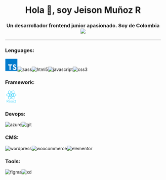   <h1 align="center">Hola 👋, soy Jeison Muñoz R</h1>
    <h3 align="center">
      Un desarrollador frontend junior apasionado. Soy de Colombia <img width="20px" src="https://upload.wikimedia.org/wikipedia/commons/a/ab/Flag-map_of_Colombia.svg" atl="colombia flag">
    </h3>
    <hr>
    <h3 align="left">Lenguages:</h3>
    <img
      src="https://raw.githubusercontent.com/devicons/devicon/master/icons/typescript/typescript-original.svg"
      alt="typescript"
      width="40"
      height="40"
    /><img
      src="https://www.vectorlogo.zone/logos/sass-lang/sass-lang-icon.svg"
      alt="sass"
      width="40"
      height="40"
    /><img
      src="https://cdn.worldvectorlogo.com/logos/html-1.svg"
      alt="html5"
      width="40"
      height="40 "
    /><img
      src="https://cdn.worldvectorlogo.com/logos/javascript-1.svg"
      alt="javascript"
      width="40"
      height="40"
    /><img
      src="https://cdn.worldvectorlogo.com/logos/css-3.svg"
      alt="css3"
      width="40"
      height="40"
    />
    <h3 align="left">Framework:</h3>
    <img
      src="https://raw.githubusercontent.com/devicons/devicon/master/icons/react/react-original-wordmark.svg"
      alt="react"
      width="40"
      height="40"
    />
    <h3 align="left">Devops:</h3>
    <img
      src="https://www.vectorlogo.zone/logos/microsoft_azure/microsoft_azure-icon.svg"
      alt="azure"
      width="40"
      height="40"
    /><img
      src="https://www.vectorlogo.zone/logos/git-scm/git-scm-icon.svg"
      alt="git"
      width="40"
      height="40"
    />
    <h3 align="left">CMS:</h3>
    <img
      src="https://cdn.worldvectorlogo.com/logos/wordpress-icon-1.svg"
      alt="wordpress"
      width="40"
      height="40"
    /><img
      src="https://cdn.worldvectorlogo.com/logos/woocommerce.svg"
      alt="woocommerce"
      width="40"
      height="40"
    /><img
      src="https://cdn4.iconfinder.com/data/icons/logos-and-brands/512/109_Elementor_logo_logos-512.png"
      alt="elementor"
      width="40"
      height="40"
    />
    <h3 align="left">Tools:</h3>
    <img
      src="https://www.vectorlogo.zone/logos/figma/figma-icon.svg"
      alt="figma"
      width="40"
      height="40"
    /><img
      src="https://cdn.worldvectorlogo.com/logos/adobe-xd-2.svg"
      alt="xd"
      width="40"
      height="40"
    />